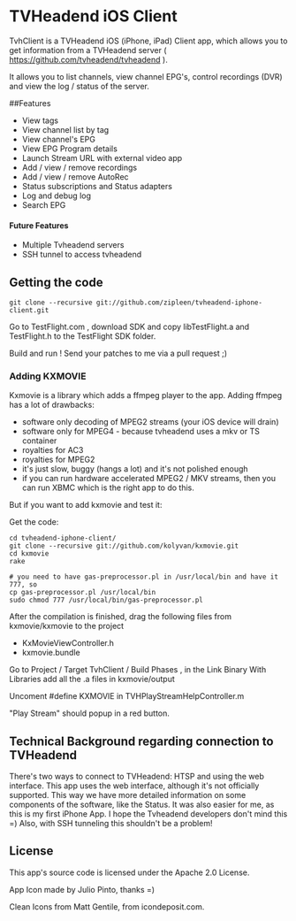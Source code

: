 TVHeadend iOS Client
=======================

TvhClient is a TVHeadend iOS (iPhone, iPad) Client app, which allows you to get information from a TVHeadend server ( https://github.com/tvheadend/tvheadend ).

It allows you to list channels, view channel EPG's, control recordings (DVR) and view the log / status of the server.

##Features
- View tags
- View channel list by tag
- View channel's EPG
- View EPG Program details
- Launch Stream URL with external video app
- Add / view / remove recordings
- Add / view / remove AutoRec
- Status subscriptions and Status adapters
- Log and debug log
- Search EPG

#### Future Features
- Multiple Tvheadend servers
- SSH tunnel to access tvheadend




## Getting the code

    git clone --recursive git://github.com/zipleen/tvheadend-iphone-client.git

Go to TestFlight.com , download SDK and copy libTestFlight.a and TestFlight.h to the TestFlight SDK folder.

Build and run ! Send your patches to me via a pull request ;)

### Adding KXMOVIE

Kxmovie is a library which adds a ffmpeg player to the app. Adding ffmpeg has a lot of drawbacks:
- software only decoding of MPEG2 streams (your iOS device will drain)
- software only for MPEG4 - because tvheadend uses a mkv or TS container
- royalties for AC3
- royalties for MPEG2
- it's just slow, buggy (hangs a lot) and it's not polished enough
- if you can run hardware accelerated MPEG2 / MKV streams, then you can run XBMC which is the right app to do this.

But if you want to add kxmovie and test it:

Get the code:
    
    cd tvheadend-iphone-client/
    git clone --recursive git://github.com/kolyvan/kxmovie.git
    cd kxmovie
    rake

    # you need to have gas-preprocessor.pl in /usr/local/bin and have it 777, so 
    cp gas-preprocessor.pl /usr/local/bin
    sudo chmod 777 /usr/local/bin/gas-preprocessor.pl 

After the compilation is finished, drag the following files from kxmovie/kxmovie to the project
- KxMovieViewController.h
- kxmovie.bundle 

Go to Project / Target TvhClient / Build Phases , in the Link Binary With Libraries add all the .a files in kxmovie/output

Uncoment #define KXMOVIE in TVHPlayStreamHelpController.m

"Play Stream" should popup in a red button.

## Technical Background regarding connection to TVHeadend

There's two ways to connect to TVHeadend: HTSP and using the web interface. This app uses the web interface, although it's not officially supported. This way we have more detailed information on some components of the software, like the Status. It was also easier for me, as this is my first iPhone App. I hope the Tvheadend developers don't mind this =) Also, with SSH tunneling this shouldn't be a problem! 

## License

This app's source code is licensed under the Apache 2.0 License. 

App Icon made by Julio Pinto, thanks =)

Clean Icons from Matt Gentile, from icondeposit.com.

